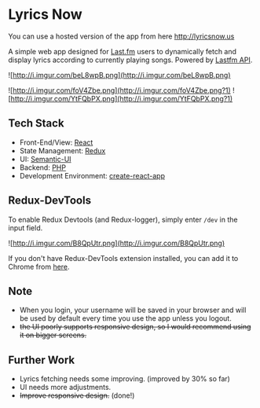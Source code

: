 # Lyrics Now
You can use a hosted version of the app from here
http://lyricsnow.us

A simple web app designed for [Last.fm](http://last.fm) users to dynamically fetch and display lyrics according to currently playing songs.
Powered by [Lastfm API](http://www.last.fm/api).

![http://i.imgur.com/beL8wpB.png](http://i.imgur.com/beL8wpB.png)

![http://i.imgur.com/foV4Zbe.png](http://i.imgur.com/foV4Zbe.png?1)
![http://i.imgur.com/YtFQbPX.png](http://i.imgur.com/YtFQbPX.png?1)


## Tech Stack
* Front-End/View: [React](https://facebook.github.io/react/)
* State Management: [Redux](http://redux.js.org/docs/introduction/)
* UI: [Semantic-UI](http://semantic-ui.com/)
* Backend: [PHP](http://php.net)
* Development Environment: [create-react-app](https://github.com/facebookincubator/create-react-app)

## Redux-DevTools
To enable Redux Devtools (and Redux-logger), simply enter `/dev` in the input field.

![http://i.imgur.com/B8QpUtr.png](http://i.imgur.com/B8QpUtr.png)

If you don't have Redux-DevTools extension installed, you can add it to Chrome from [here](https://chrome.google.com/webstore/detail/redux-devtools/lmhkpmbekcpmknklioeibfkpmmfibljd?hl=en).

## Note
- When you login, your username will be saved in your browser and will be used by default every time you use the app unless you logout.
- ~~the UI poorly supports responsive design, so I would recommend using it on bigger screens.~~

## Further Work
* Lyrics fetching needs some improving. (improved by 30% so far)
* UI needs more adjustments.
* ~~Improve responsive design.~~ (done!)
